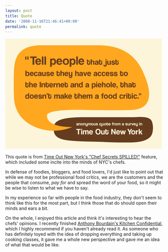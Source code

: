 ```yaml
---
layout: post
title: Quote
date: '2008-11-16T21:46:41+00:00'
permalink: quote
---
```

<img src='images/uploads/2008/11/time_out_quote2.gif' alt='Time Out Quote' class="yellowborder" />

This quote is from <a href="http://www.timeout.com/newyork/articles/restaurants-bars/68428/top-chefs-in-new-york-reveal-kitchen-secrets">Time Out New York's "Chef Secrets SPILLED!"</a> feature, which included some incite into the minds of NYC's chefs.

In defense of foodies, bloggers, and food lovers, I'd just like to point out that while we may not be professional food critics, we are the customers and the people that consume, <em>pay for</em> and spread the word of your food, so it might be wise to listen to what we have to say.

In my experience so far with people in the food industry, they don't seem to think like this for the most part, but I think those that do should open their minds and ears a bit.

On the whole, I enjoyed this article and think it's interesting to hear the chefs' opinions. I recently finished <a href="http://www.amazon.com/Kitchen-Confidential-Updated-Adventures-Underbelly/dp/0060899220/ref=pd_bbs_sr_1?ie=UTF8&s=books&qid=1226886018&sr=8-1">Anthony Bourdain's Kitchen Confidential</a>, which I highly recommend if you haven't already read it. As someone who has definitely toyed with the idea of dropping everything and taking up cooking classes, it gave me a whole new perspective and gave me an idea of what that would be like.
